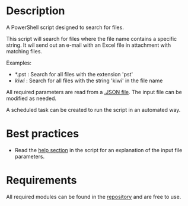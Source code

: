 # Description
A PowerShell script designed to search for files. 

This script will search for files where the file name contains a specific string. It wil send out an e-mail with an Excel file in attachment with matching files.

Examples:
- *.pst  : Search for all files with the extension 'pst'
- *kiwi* : Search for all files with the string 'kiwi' in the file name

 All required parameters are read from a [.JSON file](Example.json). The input file can be modified as needed. 

A scheduled task can be created to run the script in an automated way.

# Best practices
- Read the [help section](Search%file.ps1) in the script for an explanation of the input file parameters.

# Requirements
All required modules can be found in the [repository](https://github.com/DarkLite1?tab=repositories) and are free to use.